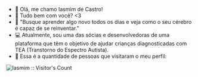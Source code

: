 - 👋 Olá, me chamo Iasmim de Castro!
- 👀 Tudo bem com você? <3
- 🌱 "Busque aprender algo novo todos os dias e veja como o seu cérebro é capaz de se reinventar."
- 💻 Atualmente, sou uma das sócias e desenvolvedoras de uma plataforma que têm o objetivo de ajudar 
  crianças diagnosticadas com TEA (Transtorno do Espectro Autista).
- 💁 Essa é a quantidade de pessoas que visitaram o meu perfil:
<img src="https://profile-counter.glitch.me/{Iasmim20}/count.svg" alt="Iasmim :: Visitor's Count" />

